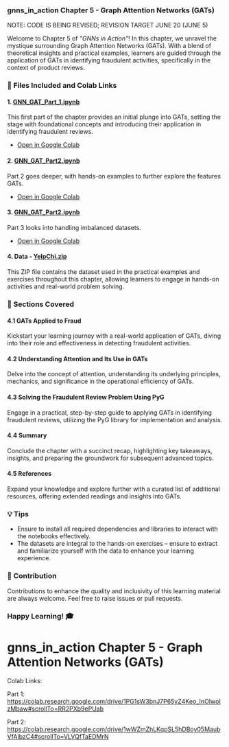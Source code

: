 ### gnns_in_action Chapter 5 - Graph Attention Networks (GATs)
NOTE: CODE IS BEING REVISED; REVISION TARGET JUNE 20 (JUNE 5)

Welcome to Chapter 5 of _"GNNs in Action"_! In this chapter, we unravel the mystique surrounding Graph Attention Networks (GATs). With a blend of theoretical insights and practical examples, learners are guided through the application of GATs in identifying fraudulent activities, specifically in the context of product reviews.

### 📄 Files Included and Colab Links

#### 1. [GNN_GAT_Part_1.ipynb](./GNN_GAT_Part_1.ipynb)
This first part of the chapter provides an initial plunge into GATs, setting the stage with foundational concepts and introducing their application in identifying fraudulent reviews.
- [Open in Google Colab](https://colab.research.google.com/drive/1Jrv8WBD2L235Si4DS1OIinupCWISECkX?usp=sharing)

#### 2. [GNN_GAT_Part2.ipynb](./GNN_GAT_Part2.ipynb)
Part 2 goes deeper, with hands-on examples to further explore the features GATs.
- [Open in Google Colab](https://colab.research.google.com/drive/1wWZmZhLKqpSL5hDBoy05MaubVfAlbzC4#scrollTo=VLVQfTaEDMrN)

#### 3. [GNN_GAT_Part2.ipynb](./GNN_GAT_Part3.ipynb)
Part 3 looks into handling imbalanced datasets.
- [Open in Google Colab](https://colab.research.google.com/drive/1XrG9HaOmVHHa5vjy8QrmL2y4jP4jDxyd)

#### 4. Data - [YelpChi.zip](./data/YelpChi.zip)
This ZIP file contains the dataset used in the practical examples and exercises throughout this chapter, allowing learners to engage in hands-on activities and real-world problem solving.

### 🧠 Sections Covered

#### 4.1 GATs Applied to Fraud
Kickstart your learning journey with a real-world application of GATs, diving into their role and effectiveness in detecting fraudulent activities.

#### 4.2 Understanding Attention and Its Use in GATs
Delve into the concept of attention, understanding its underlying principles, mechanics, and significance in the operational efficiency of GATs.

#### 4.3 Solving the Fraudulent Review Problem Using PyG
Engage in a practical, step-by-step guide to applying GATs in identifying fraudulent reviews, utilizing the PyG library for implementation and analysis.

#### 4.4 Summary
Conclude the chapter with a succinct recap, highlighting key takeaways, insights, and preparing the groundwork for subsequent advanced topics.

#### 4.5 References
Expand your knowledge and explore further with a curated list of additional resources, offering extended readings and insights into GATs.

### 💡 Tips

- Ensure to install all required dependencies and libraries to interact with the notebooks effectively.
- The datasets are integral to the hands-on exercises – ensure to extract and familiarize yourself with the data to enhance your learning experience.

### 🙏 Contribution

Contributions to enhance the quality and inclusivity of this learning material are always welcome. Feel free to raise issues or pull requests.

### Happy Learning! 🎓



# gnns_in_action Chapter 5 - Graph Attention Networks (GATs)

Colab Links:

Part 1: https://colab.research.google.com/drive/1PG1sW3bnJ7P65yZ4Keo_InOIwoIzMbaw#scrollTo=RR2PXb9ePUab

Part 2: https://colab.research.google.com/drive/1wWZmZhLKqpSL5hDBoy05MaubVfAlbzC4#scrollTo=VLVQfTaEDMrN

 
